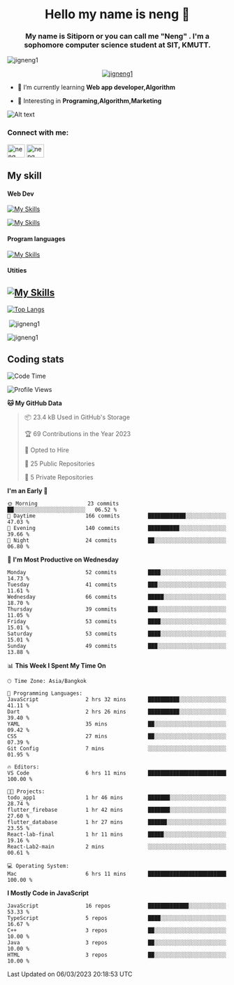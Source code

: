 <h1 align="center">Hello my name is neng 🌈</h1>

<h3 align="center">My name is Sitiporn or you can call me "Neng" . I'm a sophomore computer science student at SIT, KMUTT.</h3>
<p align="left"> <img src="https://komarev.com/ghpvc/?username=jigneng1&label=Profile%20views&color=0e75b6&style=flat" alt="jigneng1" /> </p>

<p align="center"> <a href="https://github.com/ryo-ma/github-profile-trophy"><img src="https://github-profile-trophy.vercel.app/?username=jigneng1&theme=onedark" alt="jigneng1" /></a> </p>


- 🌱 I’m currently learning **Web app developer,Algorithm**

- 💬 Interesting in **Programing,Algorithm,Marketing**


![Alt text](https://spotify-recently-played-readme.vercel.app/api?user=nengzana)

<h3 align="left">Connect with me:</h3>
<p align="left">
<a href="https://fb.com/jigneng1/" target="blank"><img align="center" src="https://raw.githubusercontent.com/rahuldkjain/github-profile-readme-generator/master/src/images/icons/Social/facebook.svg" alt="neng sitiporn" height="30" width="40" /></a>
<a href="https://www.instagram.com/n.neng_/" target="blank"><img align="center" src="https://skillicons.dev/icons?i=instagram" alt="neng sitiporn". height="30" width="40" /></a>
</p>

<h2>My skill </h2> 
<h4>Web Dev </h4>

[![My Skills](https://skillicons.dev/icons?i=js,html,css,sass,bootstrap,react,redux,tailwind,jquery,materialui)](https://skillicons.dev)

[![My Skills](https://skillicons.dev/icons?i=nodejs,express,mongodb,mysql)](https://skillicons.dev)

<h4>Program languages</h4>

[![My Skills](https://skillicons.dev/icons?i=java,py,c,cs,cpp,dotnet)](https://skillicons.dev)

<h4>Utities</h4>

[![My Skills](https://skillicons.dev/icons?i=figma,git,github,ai,pr,ps,ae,vscode)](https://skillicons.dev)
---



[![Top Langs](https://github-readme-stats.vercel.app/api/top-langs/?username=jigneng1&&layout=compact&theme=dracula)](https://github.com/anuraghazra/github-readme-stats)
<p>&nbsp;<img align="center" src="https://github-readme-stats.vercel.app/api?username=jigneng1&show_icons=true&locale=en&theme=dracula" alt="jigneng1" /></p>

<p><img align="center" src="https://github-readme-streak-stats.herokuapp.com/?user=jigneng1&theme=tokyonight_duo&date_format=j%20M%5B%20Y%5D" alt="jigneng1" /></p>

## Coding stats

<!--START_SECTION:waka-->
![Code Time](http://img.shields.io/badge/Code%20Time-156%20hrs%2038%20mins-blue)

![Profile Views](http://img.shields.io/badge/Profile%20Views-10-blue)

**🐱 My GitHub Data** 

> 📦 23.4 kB Used in GitHub's Storage 
 > 
> 🏆 69 Contributions in the Year 2023
 > 
> 💼 Opted to Hire
 > 
> 📜 25 Public Repositories 
 > 
> 🔑 5 Private Repositories 
 > 
**I'm an Early 🐤** 

```text
🌞 Morning                23 commits          ██░░░░░░░░░░░░░░░░░░░░░░░   06.52 % 
🌆 Daytime                166 commits         ████████████░░░░░░░░░░░░░   47.03 % 
🌃 Evening                140 commits         ██████████░░░░░░░░░░░░░░░   39.66 % 
🌙 Night                  24 commits          ██░░░░░░░░░░░░░░░░░░░░░░░   06.80 % 
```
📅 **I'm Most Productive on Wednesday** 

```text
Monday                   52 commits          ████░░░░░░░░░░░░░░░░░░░░░   14.73 % 
Tuesday                  41 commits          ███░░░░░░░░░░░░░░░░░░░░░░   11.61 % 
Wednesday                66 commits          █████░░░░░░░░░░░░░░░░░░░░   18.70 % 
Thursday                 39 commits          ███░░░░░░░░░░░░░░░░░░░░░░   11.05 % 
Friday                   53 commits          ████░░░░░░░░░░░░░░░░░░░░░   15.01 % 
Saturday                 53 commits          ████░░░░░░░░░░░░░░░░░░░░░   15.01 % 
Sunday                   49 commits          ███░░░░░░░░░░░░░░░░░░░░░░   13.88 % 
```


📊 **This Week I Spent My Time On** 

```text
🕑︎ Time Zone: Asia/Bangkok

💬 Programming Languages: 
JavaScript               2 hrs 32 mins       ██████████░░░░░░░░░░░░░░░   41.11 % 
Dart                     2 hrs 26 mins       ██████████░░░░░░░░░░░░░░░   39.40 % 
YAML                     35 mins             ██░░░░░░░░░░░░░░░░░░░░░░░   09.42 % 
CSS                      27 mins             ██░░░░░░░░░░░░░░░░░░░░░░░   07.39 % 
Git Config               7 mins              ░░░░░░░░░░░░░░░░░░░░░░░░░   01.95 % 

🔥 Editors: 
VS Code                  6 hrs 11 mins       █████████████████████████   100.00 % 

🐱‍💻 Projects: 
todo_app1                1 hr 46 mins        ███████░░░░░░░░░░░░░░░░░░   28.74 % 
flutter_firebase         1 hr 42 mins        ███████░░░░░░░░░░░░░░░░░░   27.60 % 
flutter_database         1 hr 27 mins        ██████░░░░░░░░░░░░░░░░░░░   23.55 % 
React-lab-final          1 hr 11 mins        █████░░░░░░░░░░░░░░░░░░░░   19.16 % 
React-Lab2-main          2 mins              ░░░░░░░░░░░░░░░░░░░░░░░░░   00.61 % 

💻 Operating System: 
Mac                      6 hrs 11 mins       █████████████████████████   100.00 % 
```

**I Mostly Code in JavaScript** 

```text
JavaScript               16 repos            █████████████░░░░░░░░░░░░   53.33 % 
TypeScript               5 repos             ████░░░░░░░░░░░░░░░░░░░░░   16.67 % 
C++                      3 repos             ██░░░░░░░░░░░░░░░░░░░░░░░   10.00 % 
Java                     3 repos             ██░░░░░░░░░░░░░░░░░░░░░░░   10.00 % 
HTML                     3 repos             ██░░░░░░░░░░░░░░░░░░░░░░░   10.00 % 
```




 Last Updated on 06/03/2023 20:18:53 UTC
<!--END_SECTION:waka-->

